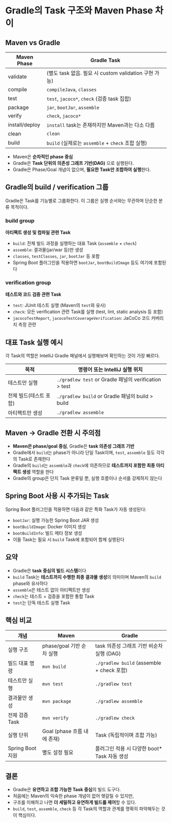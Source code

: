 # Gradle의 Task 구조와 Maven Phase 차이

## Maven vs Gradle

| Maven Phase    | Gradle Task                                |
|----------------|--------------------------------------------|
| validate       | (별도 task 없음. 필요 시 custom validation 구현 가능) |
| compile        | `compileJava`, `classes`                   |
| test           | `test`, `jacoco*`, `check` (검증 task 집합)    |
| package        | `jar`, `bootJar`, `assemble`               |
| verify         | `check`, `jacoco*`                         |
| install/deploy | `install` task는 존재하지만 Maven과는 다소 다름        |
| clean          | `clean`                                    |
| build          | `build` (실제로는 `assemble` + `check` 조합 실행)  |

- Maven은 **순차적인 phase 중심**
- Gradle은 **Task 단위의 의존성 그래프 기반(DAG)** 으로 실행된다.
- Gradle은 Phase/Goal 개념이 없으며, **필요한 Task만 조합하여 실행**한다.

## Gradle의 build / verification 그룹

Gradle은 Task를 기능별로 그룹화한다. 이 그룹은 실행 순서와는 무관하며 단순한 분류 목적이다.

### build group

**아티팩트 생성 및 컴파일 관련 Task**

- `build`: 전체 빌드 과정을 실행하는 대표 Task (`assemble` + `check`)
- `assemble`: 결과물(jar/war 등)만 생성
- `classes`, `testClasses`, `jar`, `bootJar` 등 포함
- Spring Boot 플러그인을 적용하면 `bootJar`, `bootBuildImage` 등도 여기에 포함된다

### verification group

**테스트와 코드 검증 관련 Task**

- `test`: JUnit 테스트 실행 (Maven의 `test`와 유사)
- `check`: 모든 verification 관련 Task를 실행 (test, lint, static analysis 등 포함)
- `jacocoTestReport`, `jacocoTestCoverageVerification`: JaCoCo 코드 커버리지 측정 관련

## 대표 Task 실행 예시

각 Task의 역할은 IntelliJ Gradle 패널에서 실행해보며 확인하는 것이 가장 빠르다.

| 목적            | 명령어 또는 IntelliJ 실행 위치                              |
|---------------|----------------------------------------------------|
| 테스트만 실행       | `./gradlew test` or Gradle 패널의 verification > test |
| 전체 빌드(테스트 포함) | `./gradlew build` or Gradle 패널의 build > build      |
| 아티팩트만 생성      | `./gradlew assemble`                               |

## Maven → Gradle 전환 시 주의점

- **Maven은 phase/goal 중심**, Gradle은 **task 의존성 그래프 기반**
- Gradle에서 `build`는 phase가 아니라 단일 Task이며, `test`, `assemble` 등도 각각의 Task로 존재한다
- Gradle의 `build`는 `assemble`과 `check`에 의존하므로 **테스트까지 포함한 최종 아티팩트 생성** 역할을 한다
- Gradle의 group은 단지 Task 분류일 뿐, 실행 흐름이나 순서를 강제하지 않는다

## Spring Boot 사용 시 추가되는 Task

Spring Boot 플러그인을 적용하면 다음과 같은 특화 Task가 자동 생성된다:

- `bootJar`: 실행 가능한 Spring Boot JAR 생성
- `bootBuildImage`: Docker 이미지 생성
- `bootBuildInfo`: 빌드 메타 정보 생성
- 이들 Task는 필요 시 `build` Task에 포함되어 함께 실행된다

## 요약

- Gradle은 **task 중심의 빌드 시스템**이다
- `build` Task는 **테스트까지 수행한 최종 결과물 생성**의 의미이며 Maven의 `build` phase와 유사하다
- `assemble`은 테스트 없이 아티팩트만 생성
- `check`는 테스트 + 검증을 포함한 통합 Task
- `test`는 단독 테스트 실행 Task

## 핵심 비교

| 개념             | Maven                 | Gradle                                  |
|----------------|-----------------------|-----------------------------------------|
| 실행 구조          | phase/goal 기반 순차 실행   | task 의존성 그래프 기반 비순차 실행 (DAG)            |
| 빌드 대표 명령       | `mvn build`           | `./gradlew build` (assemble + check 포함) |
| 테스트만 실행        | `mvn test`            | `./gradlew test`                        |
| 결과물만 생성        | `mvn package`         | `./gradlew assemble`                    |
| 전체 검증 Task     | `mvn verify`          | `./gradlew check`                       |
| 실행 단위          | Goal (phase 흐름 내에 존재) | Task (독립적이며 조합 가능)                      |
| Spring Boot 지원 | 별도 설정 필요              | 플러그인 적용 시 다양한 boot\* Task 자동 생성         |

## 결론

- Gradle은 **유연하고 조합 가능한 Task 중심**의 빌드 도구다.
- 처음에는 Maven의 익숙한 phase 개념이 없어 헷갈릴 수 있지만,
- 구조를 이해하고 나면 **더 세밀하고 유연하게 빌드를 제어**할 수 있다.
- `build`, `test`, `assemble`, `check` 등 각 Task의 역할과 관계를 명확히 파악해두는 것이 핵심이다.
